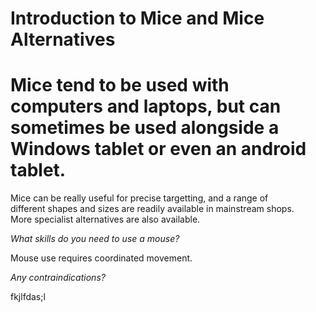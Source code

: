 # Introduction to Mice and Mice Alternatives

# Mice tend to be used with computers and laptops, but can sometimes be used alongside a Windows tablet or even an android tablet.

Mice can be really useful for precise targetting, and a range of  
different shapes and sizes are readily available in mainstream shops.  
More specialist alternatives are also available.

_What skills do you need to use a mouse?_

Mouse use requires coordinated movement.

_Any contraindications?_

fkjlfdas;l


